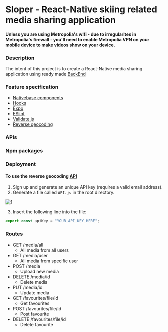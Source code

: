 # Sloper - React-Native skiing related media sharing application
#### Unless you are using Metropolia's wifi - due to irregularites in Metropolia's firewall - you'll need to enable Metropolia VPN on your mobile device to make videos show on your device.
### Description
The intent of this project is to create a React-Native media sharing application using ready made [BackEnd](http://media.mw.metropolia.fi/wbma/docs/)
### Feature specification
* [Nativebase components](https://docs.nativebase.io/Components.html#Components)
* [Hooks](https://reactjs.org/docs/hooks-reference.html)
* [Expo](https://expo.io/learn)
* [ESlint](https://eslint.org/)
* [Validate.js](http://validatejs.org/)
* [Reverse geocoding](https://opencagedata.com/)
### APIs
### Npm packages
### Deployment
#### To use the reverse geocoding [API](https://opencagedata.com/api)
1. Sign up and generate an unique API key (requires a valid email address).
2. Generate a file called `API.js` in the root directory.

![1](https://user-images.githubusercontent.com/45162563/76014211-e5ab7500-5f21-11ea-8657-1a8dd53b243a.png)

3. Insert the following line into the file:
```JavaScript
export const apiKey = "YOUR_API_KEY_HERE";
```
### Routes
 - GET /media/all
    - All media from all users
  - GET /media/user
    - All media from specific user
  - POST /media
    - Upload new media
  - DELETE /media/id
    - Delete media
  - PUT /media/id
    - Update media
  - GET /favourites/file/id
    - Get favourites
  - POST /favourites/file/id
    - Post favourite
  - DELETE /favourites/file/id
    - Delete favourite
  




